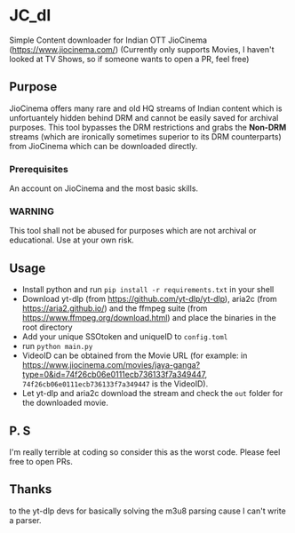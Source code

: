 # JC_dl
Simple Content downloader for Indian OTT JioCinema (https://www.jiocinema.com/)
(Currently only supports Movies, I haven't looked at TV Shows, so if someone wants to open a PR, feel free)

## Purpose
JioCinema offers many rare and old HQ streams of Indian content which is unfortuantely hidden behind DRM and cannot be easily saved for archival purposes. This tool bypasses the DRM restrictions and grabs the **Non-DRM** streams (which are ironically sometimes superior to its DRM counterparts) from JioCinema which can be downloaded directly.

### Prerequisites
An account on JioCinema and the most basic skills.

### WARNING
This tool shall not be abused for purposes which are not archival or educational. Use at your own risk.

## Usage
* Install python and run `pip install -r requirements.txt` in your shell
* Download yt-dlp (from https://github.com/yt-dlp/yt-dlp), aria2c (from https://aria2.github.io/) and the ffmpeg suite (from https://www.ffmpeg.org/download.html) and place the binaries in the root directory
* Add your unique SSOtoken and uniqueID to `config.toml` 
* run `python main.py`
* VideoID can be obtained from the Movie URL (for example: in https://www.jiocinema.com/movies/jaya-ganga?type=0&id=74f26cb06e0111ecb736133f7a349447, `74f26cb06e0111ecb736133f7a349447` is the VideoID).
* Let yt-dlp and aria2c download the stream and check the `out` folder for the downloaded movie.

## P. S
I'm really terrible at coding so consider this as the worst code. Please feel free to open PRs.

## Thanks
to the yt-dlp devs for basically solving the m3u8 parsing cause I can't write a parser.
